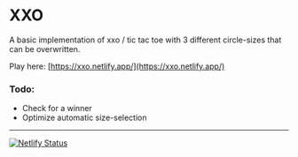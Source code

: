 # XXO

A basic implementation of xxo / tic tac toe with 3 different circle-sizes that can be overwritten.

Play here: [https://xxo.netlify.app/](https://xxo.netlify.app/)

### Todo:

* Check for a winner
* Optimize automatic size-selection

---

[![Netlify Status](https://api.netlify.com/api/v1/badges/fed6543d-da8c-4390-9754-c15292670062/deploy-status)](https://app.netlify.com/sites/xxo/deploys)

